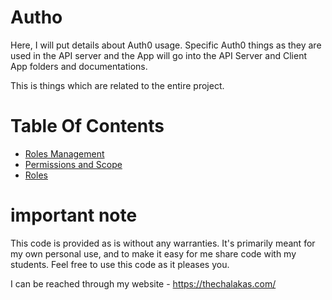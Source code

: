 # Autho

Here, I will put details about Auth0 usage. Specific Auth0 things as they are used in the API server and the App will go into the API Server and Client App folders and documentations. 

This is things which are related to the entire project. 

# Table Of Contents

* [Roles Management](RolesManagement.md)
* [Permissions and Scope](Permissions.md)
* [Roles](Roles.md)

# important note 

This code is provided as is without any warranties. It's primarily meant for my own personal use, and to make it easy for me share code with my students. Feel free to use this code as it pleases you.

I can be reached through my website - https://thechalakas.com/